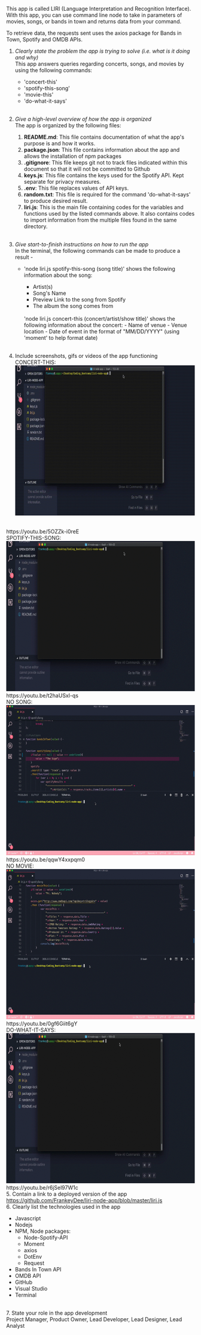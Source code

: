 This app is called LIRI (Language Interpretation and Recognition Interface). With this app, you can use command line node to take in parameters of movies, songs, or bands in town and returns data from your command.

To retrieve data, the requests sent uses the axios package for Bands in Town, Spotify and OMDB APIs.

1. <i>Clearly state the problem the app is trying to solve (i.e. what is it doing and why)</i><br>
    This app answers queries regarding concerts, songs, and movies by using the following commands:<br>
        <ul>
        <li>'concert-this'</li>
        <li>'spotify-this-song'</li>
        <li>'movie-this'</li>
        <li>'do-what-it-says'</li>
        </ul>
        <br>

2. <i>Give a high-level overview of how the app is organized</i><br>
    The app is organized by the following files:
        <ol>
        <li><b>README.md</b>: This file contains documentation of what the app's purpose is and how it works.</li>
        <li><b>package.json</b>: This file contains information about the app and allows the installation of npm packages</li>
        <li><b>.gitignore</b>: This file keeps git not to track files indicated within this document so that it will not be committed to Github</li>
        <li><b>keys.js</b>: This file contains the keys used for the Spotify API. Kept separate for privacy measures.</li>
        <li><b>.env</b>: This file replaces values of API keys. </li>
        <li><b>random.txt</b>: This file is required for the command 'do-what-it-says' to produce desired result.</li>
        <li><b>liri.js</b>: This is the main file containing codes for the variables and functions used by the listed commands above. It also contains codes to import information from the multiple files found in the same directory.</li></ol><br>
        
3. <i>Give start-to-finish instructions on how to run the app</i><br>
    In the terminal, the following commands can be made to produce a result -<br> 
        <ul>
        <li>'node liri.js spotify-this-song (song title)' shows the following information about the song:</li>
            <ul>
            <li>Artist(s)</li>
            <li>Song's Name</li>
            <li>Preview Link to the song from Spotify</li>
            <li>The album the song comes from</li>
        </ul><br>
        'node liri.js concert-this (concert/artist/show title)' shows the following information about the concert:
            - Name of venue
            - Venue location
            - Date of event in the format of "MM/DD/YYYY" (using 'moment' to help format date)</ul><br>
4. Include screenshots, gifs or videos of the app functioning<br> 
CONCERT-THIS:<br>
<img src="/videos/concert-this.gif" width="600" height="400"></img>
<br>
https://youtu.be/5OZZk-i0reE
<br>
SPOTIFY-THIS-SONG:<br>
<img src="/videos/spotify-this-song.gif" width="600" height="400"></img>
<br>
https://youtu.be/t2haUSxl-qs
<br>
NO SONG:<br>
<img src="/videos/no-song.gif" width="600" height="400"></img>
<br>
https://youtu.be/qqwY4xxpqm0
<br>
NO MOVIE:<br>
<img src="/videos/no-movie.gif" width="600" height="400"></img>
<br>
https://youtu.be/0gf6Giit6gY
<br>
DO-WHAT-IT-SAYS:<br>
<img src="/videos/do-it.gif" width="600" height="400"></img>
<br>
https://youtu.be/r6jSel97W1c
<br>
5. Contain a link to a deployed version of the app<br>
<a href="https://github.com/FrankeyDee/liri-node-app/blob/master/liri.js" target="_blank">https://github.com/FrankeyDee/liri-node-app/blob/master/liri.js</a>
<br>
6. Clearly list the technologies used in the app<br>
<ul>
    <li>Javascript</li>
    <li>Nodejs</li>
    <li>NPM, Node packages:<ul>
        <li>Node-Spotify-API</li>
        <li>Moment</li>
        <li>axios</li>
        <li>DotEnv</li>
        <li>Request</li>
        </ul>
        </li>
    <li>Bands In Town API</li>
    <li>OMDB API</li>
    <li>GitHub</li>
    <li>Visual Studio</li>
    <li>Terminal</li>
</ul><br>    
7. State your role in the app development<br>
Project Manager, Product Owner, Lead Developer, Lead Designer, Lead Analyst
